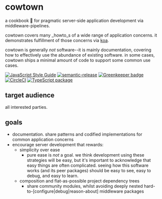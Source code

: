 # cowtown

a cookbook :book: for pragmatic server-side application development via middleware-pipelines.

cowtown covers many _howto_s of a wide range of application concerns. it demonstrates fulfillment of those concerns via [koa](https://koajs.com).

cowtown is generally _not_ software--it is mainly documentation, covering how to effectively use the abundance of existing software.  in some cases,
cowtown ships a minimal amount of code to support some common use cases.

[![JavaScript Style Guide](https://img.shields.io/badge/code_style-standard-brightgreen.svg)](https://standardjs.com) [![semantic-release](https://img.shields.io/badge/%20%20%F0%9F%93%A6%F0%9F%9A%80-semantic--release-e10079.svg)](https://github.com/semantic-release/semantic-release) [![Greenkeeper badge](https://badges.greenkeeper.io/cdaringe/cowtown.svg)](https://greenkeeper.io/) [![CircleCI](https://circleci.com/gh/cdaringe/cowtown.svg?style=svg)](https://circleci.com/gh/cdaringe/cowtown) [![TypeScript package](https://img.shields.io/badge/typings-included-blue.svg)](https://www.typescriptlang.org)

## target audience

all interested parties.

## goals

- documentation. share patterns and codified implementations for common application concerns
- encourage server development that rewards:
    - simplicity over ease
        - pure ease is _not_ a goal.  we think development using these strategies will be easy, but it's important to acknowledge that easy things are often complicated.  seeing how this software works (and its peer packages) should be easy to see, easy to debug, and easy to learn.
    - composition and flat-as-possible project dependency trees
        - share community modules, whilst avoiding deeply nested hard-to-[configure|debug|reason-about] middleware packages
